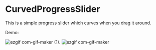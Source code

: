 # CurvedProgressSlider

This is a simple progress slider which curves when you drag it around.

Demo:

![ezgif com-gif-maker (1)](https://user-images.githubusercontent.com/22597225/141248841-0ab12f42-892d-4962-a60c-64628d3c2f81.gif).            ![ezgif com-gif-maker](https://user-images.githubusercontent.com/22597225/141248901-adfa2b85-4034-4a48-8f66-85e6f68e68e2.gif)
